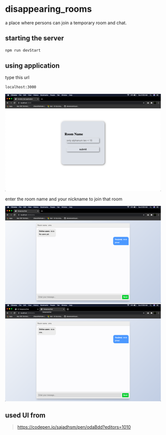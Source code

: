 # disappearing_rooms
a place where persons can join a temporary room and chat.

## starting the server
```bash
npm run devStart
```

## using application

type this url
```sh
localhost:3000
```
![roomInterface](./pics/roomInterface.png)

enter the room name and your nickname to join that room

![firstPerson](./pics/firstPerson.png)
![secondPersonEnteredSameRoom](./pics/secondPersonEnteredSameRoom.png)


## used UI from 
>https://codepen.io/sajadhsm/pen/odaBdd?editors=1010
